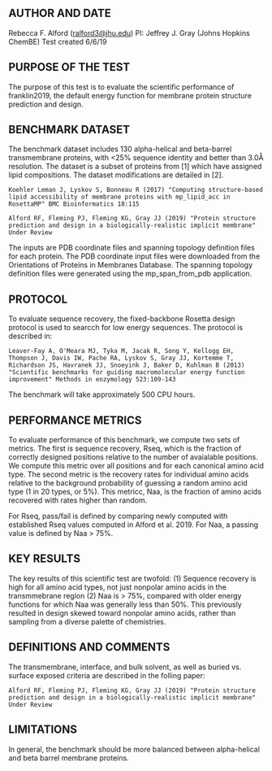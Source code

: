 ## AUTHOR AND DATE
Rebecca F. Alford (ralford3@jhu.edu)
PI: Jeffrey J. Gray (Johns Hopkins ChemBE)
Test created 6/6/19

## PURPOSE OF THE TEST
The purpose of this test is to evaluate the scientific performance of franklin2019, the default energy function for membrane protein structure prediction and design. 

## BENCHMARK DATASET
The benchmark dataset includes 130 alpha-helical and beta-barrel transmembrane proteins, with <25% sequence identity and better than 3.0Å resolution. The dataset is a subset of proteins from [1] which have assigned lipid compositions. The dataset modifications are detailed in [2].

	Koehler Leman J, Lyskov S, Bonneau R (2017) "Computing structure-based lipid accessibility of membrane proteins with mp_lipid_acc in RosettaMP" BMC Bioinformatics 18:115
	
	Alford RF, Fleming PJ, Fleming KG, Gray JJ (2019) "Protein structure prediction and design in a biologically-realistic implicit membrane" Under Review

The inputs are PDB coordinate files and spanning topology definition files for each protein. The PDB coordinate input files were downloaded from the Orientations of Proteins in Membranes Database. The spanning topology definition files were generated using the mp_span_from_pdb application. 

## PROTOCOL
To evaluate sequence recovery, the fixed-backbone Rosetta design protocol is used to searcch for low energy sequences. The protocol is described in: 
	
	Leaver-Fay A, O'Meara MJ, Tyka M, Jacak R, Song Y, Kellogg EH, Thompson J, Davis IW, Pache RA, Lyskov S, Gray JJ, Kortemme T, Richardson JS, Havranek JJ, Snoeyink J, Baker D, Kuhlman B (2013) "Scientific benchmarks for guiding macromolecular energy function improvement" Methods in enzymology 523:109-143

The benchmark will take approximately 500 CPU hours. 

## PERFORMANCE METRICS
To evaluate performance of this benchmark, we compute two sets of metrics. The first is sequence recovery, Rseq, which is the fraction of correctly designed positions relative to the number of avaialable positions. We compute this metric over all positions and for each canonical amino acid type. The second metric is the recovery rates for individual amino acids relative to the background probability of guessing a random amino acid type (1 in 20 types, or 5%). This metricc, Naa, is the fraction of amino acids recovered with rates higher than random. 

For Rseq, pass/fail is defined by comparing newly computed with established Rseq values computed in Alford et al. 2019. For Naa, a passing value is defined by Naa > 75%. 

## KEY RESULTS
The key results of this scientific test are twofold: 
	(1) Sequence recovery is high for all amino acid types, not just nonpolar amino acids in the transmmebrane region
	(2) Naa is > 75%, compared with older energy functions for which Naa was generally less than 50%. This previously resulted in design skewed toward nonpolar amino acids, rather than sampling from a diverse palette of chemistries. 

## DEFINITIONS AND COMMENTS
The transmembrane, interface, and bulk solvent, as well as buried vs. surface exposed criteria are described in the folling paper: 

	Alford RF, Fleming PJ, Fleming KG, Gray JJ (2019) "Protein structure prediction and design in a biologically-realistic implicit membrane" Under Review

## LIMITATIONS
In general, the benchmark should be more balanced between alpha-helical and beta barrel membrane proteins. 
